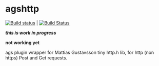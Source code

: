 # agshttp 

[![Build status](https://ci.appveyor.com/api/projects/status/ilfeld73u10a3mo0?svg=true)](https://ci.appveyor.com/project/ericoporto/agshttp) | [![Build Status](https://travis-ci.org/ericoporto/agshttp.svg?branch=master)](https://travis-ci.org/ericoporto/agshttp)

***this is work in progress***

**not working yet**

ags plugin wrapper for Mattias Gustavsson tiny http.h lib, for http (non https) Post and Get requests.

